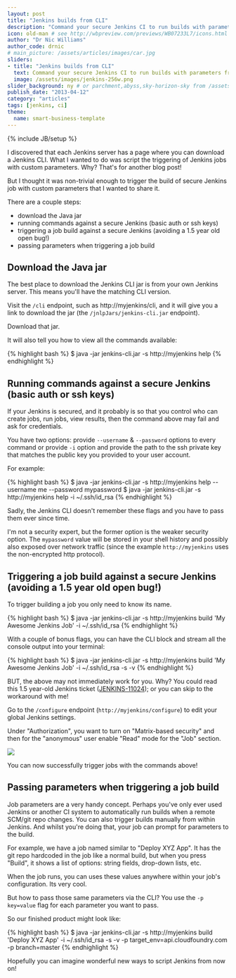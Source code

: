 ```yaml
---
layout: post
title: "Jenkins builds from CLI"
description: "Command your secure Jenkins CI to run builds with parameters from the CLI" # Used in /articles.html listing
icon: old-man # see http://wbpreview.com/previews/WB07233L7/icons.html
author: "Dr Nic Williams"
author_code: drnic
# main_picture: /assets/articles/images/car.jpg
sliders:
- title: "Jenkins builds from CLI"
  text: Command your secure Jenkins CI to run builds with parameters from the CLI
  image: /assets/images/jenkins-256w.png
slider_background: ny # or parchment,abyss,sky-horizon-sky from /assets/sliders
publish_date: "2013-04-12"
category: "articles"
tags: [jenkins, ci]
theme:
  name: smart-business-template
---
```

{% include JB/setup %}

I discovered that each Jenkins server has a page where you can download a Jenkins CLI. What I wanted to do was script the triggering of Jenkins jobs with custom parameters. Why? That's for another blog post!

But I thought it was non-trivial enough to trigger the build of secure Jenkins job with custom parameters that I wanted to share it.

There are a couple steps:

* download the Java jar
* running commands against a secure Jenkins (basic auth or ssh keys)
* triggering a job build against a secure Jenkins (avoiding a 1.5 year old open bug!)
* passing parameters when triggering a job build

## Download the Java jar

The best place to download the Jenkins CLI jar is from your own Jenkins server. This means you'll have the matching CLI version.

Visit the `/cli` endpoint, such as http://myjenkins/cli, and it will give you a link to download the jar (the `/jnlpJars/jenkins-cli.jar` endpoint).

Download that jar.

It will also tell you how to view all the commands available:

{% highlight bash %}
$ java -jar jenkins-cli.jar -s http://myjenkins help
{% endhighlight %}

## Running commands against a secure Jenkins (basic auth or ssh keys)

If your Jenkins is secured, and it probably is so that you control who can create jobs, run jobs, view results, then the command above may fail and ask for credentials.

You have two options: provide `--username` & `--password` options to every command or provide `-i` option and provide the path to the ssh private key that matches the public key you provided to your user account.

For example:

{% highlight bash %}
$ java -jar jenkins-cli.jar -s http://myjenkins help --username me --password mypassword
$ java -jar jenkins-cli.jar -s http://myjenkins help -i ~/.ssh/id_rsa
{% endhighlight %}

Sadly, the Jenkins CLI doesn't remember these flags and you have to pass them ever since time.

I'm not a security expert, but the former option is the weaker security option. The `mypassword` value will be stored in your shell history and possibly also exposed over network traffic (since the example `http://myjenkins` uses the non-encrypted http protocol).

## Triggering a job build against a secure Jenkins (avoiding a 1.5 year old open bug!)

To trigger building a job you only need to know its name.

{% highlight bash %}
$ java -jar jenkins-cli.jar -s http://myjenkins build 'My Awesome Jenkins Job' -i ~/.ssh/id_rsa
{% endhighlight %}

With a couple of bonus flags, you can have the CLI block and stream all the console output into your terminal:

{% highlight bash %}
$ java -jar jenkins-cli.jar -s http://myjenkins build 'My Awesome Jenkins Job' -i ~/.ssh/id_rsa -s -v
{% endhighlight %}

BUT, the above may not immediately work for you. Why? You could read this 1.5 year-old Jenkins ticket ([JENKINS-11024](https://issues.jenkins-ci.org/browse/JENKINS-11024?focusedCommentId=177140)); or you can skip to the workaround with me!

Go to the `/configure` endpoint (`http://myjenkins/configure`) to edit your global Jenkins settings.

Under "Authorization", you want to turn on "Matrix-based security" and then for the "anonymous" user enable "Read" mode for the "Job" section.

<img src="{{ BASE_PATH }}/assets/articles/images/enable-job-read-access-to-anonymous-user.png">

You can now successfully trigger jobs with the commands above!

## Passing parameters when triggering a job build

Job parameters are a very handy concept. Perhaps you've only ever used Jenkins or another CI system to automatically run builds when a remote SCM/git repo changes. You can also trigger builds manually from within Jenkins. And whilst you're doing that, your job can prompt for parameters to the build.

For example, we have a job named similar to "Deploy XYZ App". It has the git repo hardcoded in the job like a normal build, but when you press "Build", it shows a list of options: string fields, drop-down lists, etc.

When the job runs, you can uses these values anywhere within your job's configuration. Its very cool.

But how to pass those same parameters via the CLI? You use the `-p key=value` flag for each parameter you want to pass.

So our finished product might look like:

{% highlight bash %}
$ java -jar jenkins-cli.jar -s http://myjenkins build 'Deploy XYZ App' -i ~/.ssh/id_rsa -s -v -p target_env=api.cloudfoundry.com -p branch=master
{% endhighlight %}

Hopefully you can imagine wonderful new ways to script Jenkins from now on!


